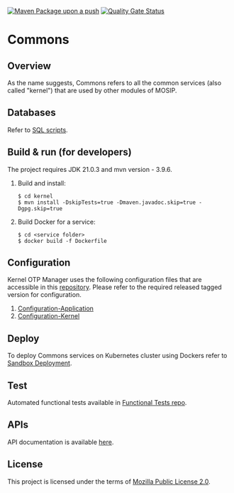 [![Maven Package upon a push](https://github.com/mosip/commons/actions/workflows/push_trigger.yml/badge.svg?branch=release-1.2.0.1)](https://github.com/mosip/commons/actions/workflows/push_trigger.yml)
[![Quality Gate Status](https://sonarcloud.io/api/project_badges/measure?project=mosip_commons&metric=alert_status)](https://sonarcloud.io/dashboard?branch=release-1.2.0.1&id=mosip_commons)


# Commons

## Overview
As the name suggests, Commons refers to all the common services (also called "kernel") that are used by other modules of MOSIP.

## Databases
Refer to [SQL scripts](db_scripts).

## Build & run (for developers)
The project requires JDK 21.0.3
and mvn version - 3.9.6.
1. Build and install:
    ```
    $ cd kernel
    $ mvn install -DskipTests=true -Dmaven.javadoc.skip=true -Dgpg.skip=true
    ```
2. Build Docker for a service:
    ```
    $ cd <service folder>
    $ docker build -f Dockerfile
    ```
## Configuration
Kernel OTP Manager uses the following configuration files that are accessible in this [repository](https://github.com/mosip/mosip-config/tree/master).
Please refer to the required released tagged version for configuration.
1. [Configuration-Application](https://github.com/mosip/mosip-config/blob/master/application-default.properties)
2. [Configuration-Kernel](https://github.com/mosip/mosip-config/blob/master/kernel-default.properties)

## Deploy
To deploy Commons services on Kubernetes cluster using Dockers refer to [Sandbox Deployment](https://docs.mosip.io/1.2.0/deploymentnew/v3-installation).

## Test
Automated functional tests available in [Functional Tests repo](https://github.com/mosip/mosip-functional-tests).

## APIs
API documentation is available [here](https://mosip.github.io/documentation/1.2.0/kernel-otpmanager-service.html).

## License
This project is licensed under the terms of [Mozilla Public License 2.0](LICENSE).


